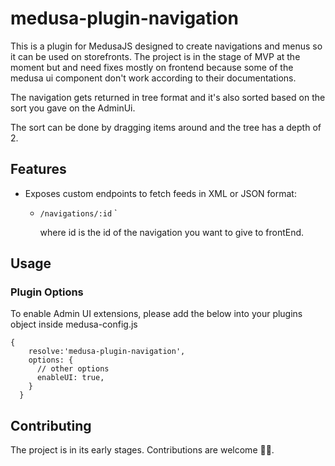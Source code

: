 # medusa-plugin-navigation

This is a plugin for MedusaJS designed to create navigations and menus so it can be used on storefronts. The project is in the stage of MVP at the moment but and need fixes mostly on frontend because some of the medusa ui component don't work according to their documentations.

The navigation gets returned in tree format and it's also sorted based on the sort you gave on the AdminUi.

The sort can be done by dragging items around and the tree has a depth of 2.

## Features

- Exposes custom endpoints to fetch feeds in XML or JSON format:

  - `/navigations/:id`
    `

    where id is the id of the navigation you want to give to frontEnd.

## Usage

### Plugin Options

To enable Admin UI extensions, please add the below into your plugins object inside medusa-config.js

```
{
    resolve:'medusa-plugin-navigation',
    options: {
      // other options
      enableUI: true,
    }
  }
```

## Contributing

The project is in its early stages. Contributions are welcome 💚🙏.
